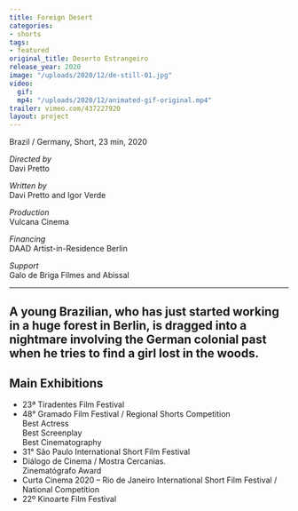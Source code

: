 ```yaml
---
title: Foreign Desert
categories:
- shorts
tags:
- featured
original_title: Deserto Estrangeiro
release_year: 2020
image: "/uploads/2020/12/de-still-01.jpg"
video:
  gif: 
  mp4: "/uploads/2020/12/animated-gif-original.mp4"
trailer: vimeo.com/437227920
layout: project
---
```


Brazil / Germany, Short, 23 min, 2020

_Directed by_  
Davi Pretto

_Written by_  
Davi Pretto and Igor Verde

_Production_  
Vulcana Cinema

_Financing_  
DAAD Artist-in-Residence Berlin

_Support_  
Galo de Briga Filmes and Abissal

---
A young Brazilian, who has just started working in a huge forest in Berlin, is dragged into a nightmare involving the German colonial past when he tries to find a girl lost in the woods.
---

## Main Exhibitions

- 23ª Tiradentes Film Festival
- 48° Gramado Film Festival / Regional Shorts Competition  
  Best Actress  
  Best Screenplay  
  Best Cinematography
- 31° São Paulo International Short Film Festival
- Diálogo de Cinema / Mostra Cercanias.  
  Zinematógrafo Award
- Curta Cinema 2020 – Rio de Janeiro International Short Film Festival / National Competition
- 22º Kinoarte Film Festival
